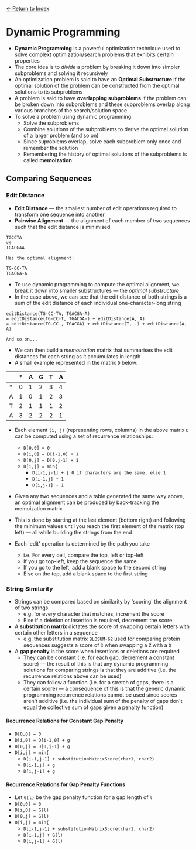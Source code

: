 [← Return to Index](https://github.com/cjmlgrto/fit3139-notes/)

# Dynamic Programming

* **Dynamic Programming** is a powerful optimization technique used to solve complext optimization/search problems that exhibits certain properties
* The core idea is to _divide_ a problem by breaking it down into simpler subproblems and solving it recursively
* An optimization problem is said to have an **Optimal Substructure** if the optimal solution of the problem can be constructed from the optimal solutions to its subproblems
* A problem is said to have **overlapping subproblems** if the problem can be broken down into subproblems and these subproblems overlap along various branches of the search/solution space
* To solve a problem using dynamic programming:
	* Solve the subproblems
	* Combine solutions of the subproblems to derive the optimal solution of a larger problem (and so on)
	* Since suproblems overlap, solve each subproblem only once and remember the solution
	* Remembering the history of optimal solutions of the subproblems is called **memoization**

## Comparing Sequences

### Edit Distance

* **Edit Distance** — the smallest number of edit operations required to transform one sequence into another
* **Pairwise Alignment** — the alignment of each member of two sequences such that the edit distance is minimised

```
TGCCTA
vs
TGACGAA

Has the optimal alignment:

TG-CC-TA
TGACGA-A
```

* To use dynamic programming to compute the optimal alignment, we break it down into smaller substructures — the _optimal substructure_
* In the case above, we can see that the edit distance of both strings is a sum of the edit distance of each individual one-character-long string

```
editDistance(TG-CC-TA, TGACGA-A)
= editDistance(TG-CC-T, TGACGA-) + editDistance(A, A)
= editDistance(TG-CC-, TGACGA) + editDistance(T, -) + editDistance(A, A)

And so on...
```

* We can then build a _memoization_ matrix that summarises the edit distances for each string as it accumulates in length
* A small example represented in the matrix `D` below:

|   | * | A | G | T | A |
|---|---|---|---|---|---|
| * | 0 | 1 | 2 | 3 | 4 |
| A | 1 | 0 | 1 | 2 | 3 |
| T | 2 | 1 | 1 | 1 | 2 |
| A | 3 | 2 | 2 | 2 | 1 |

* Each element `(i, j)` (representing rows, columns) in the above matrix `D` can be computed using a set of recurrence relationships:
	* `D[0,0] = 0`
	* `D[i,0] = D[i-1,0] + 1`
	* `D[0,j] = D[0,j-1] + 1`
	* `D[i,j] = min{`
		* `D[i-1,j-1] + { 0 if characters are the same, else 1`
		* `D[i-1,j] + 1`
		* `D[i,j-1] + 1`

* Given any two sequences and a table generated the same way above, an optimal alignment can be produced by back-tracking the memoization matrix
* This is done by starting at the last element (bottom right) and following the minimum values until you reach the first element of the matrix (top left) — all while building the strings from the end
* Each 'edit' operation is determined by the path you take
	* i.e. For every cell, compare the top, left or top-left
	* If you go top-left, keep the sequence the same
	* If you go to the left, add a blank space to the second string
	* Else on the top, add a blank space to the first string


### String Similarity

* Strings can be compared based on similarity by 'scoring' the alignment of two strings
	* e.g. for every character that matches, increment the score
	* Else if a deletion or insertion is required, decrement the score
* A **substitution matrix** dictates the score of swapping certain letters with certain other letters in a sequence
	* e.g. the substitution matrix `BLOSUM-62` used for comparing protein sequences suggests a score of `3` when swapping a `Z` with a `Q`
* A **gap penalty** is the score when insertions or deletions are required
	* They can be constant (i.e. for each gap, decrement a constant score) — the result of this is that any dynamic programming solutions for comparing strings is that they are additive (i.e. the recurrence relations above can be used)
	* They can follow a function (i.e. for a stretch of gaps, there is a certain score) — a consequence of this is that the generic dynamic programming recurrence relations cannot be used since scores aren't additive (i.e. the individual sum of the penalty of gaps don't equal the collective sum of gaps given a penalty function)

#### Recurrence Relations for Constant Gap Penalty

* `D[0,0] = 0`
* `D[i,0] = D[i-1,0] + g`
* `D[0,j] = D[0,j-1] + g`
* `D[i,j] = min{`
	* `D[i-1,j-1] + substitutionMatrixScore(char1, char2)`
	* `D[i-1,j] + g`
	* `D[i,j-1] + g`

#### Recurrence Relations for Gap Penalty Functions

* Let `G(l)` be the gap penalty function for a gap length of `l`
* `D[0,0] = 0`
* `D[i,0] = G(l)`
* `D[0,j] = G(l)`
* `D[i,j] = min{`
	* `D[i-1,j-1] + substitutionMatrixScore(char1, char2)`
	* `D[i-1,j] + G(l)`
	* `D[i,j-1] + G(l)`